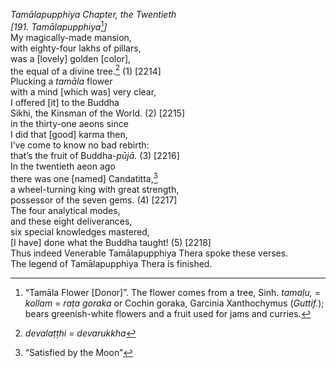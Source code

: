 *Tamālapupphiya Chapter, the Twentieth*  
*\[191. Tamālapupphiya*[^1]*\]*  
My magically-made mansion,  
with eighty-four lakhs of pillars,  
was a \[lovely\] golden \[color\],  
the equal of a divine tree.[^2] (1) \[2214\]  
Plucking a *tamāla* flower  
with a mind \[which was\] very clear,  
I offered \[it\] to the Buddha  
Sikhi, the Kinsman of the World. (2) \[2215\]  
in the thirty-one aeons since  
I did that \[good\] karma then,  
I’ve come to know no bad rebirth:  
that’s the fruit of Buddha-*pūjā.* (3) \[2216\]  
In the twentieth aeon ago  
there was one \[named\] Candatitta,[^3]  
a wheel-turning king with great strength,  
possessor of the seven gems. (4) \[2217\]  
The four analytical modes,  
and these eight deliverances,  
six special knowledges mastered,  
\[I have\] done what the Buddha taught! (5) \[2218\]  
Thus indeed Venerable Tamālapupphiya Thera spoke these verses.  
The legend of Tamālapupphiya Thera is finished.  
[^1]: “Tamāla Flower \[Donor\]”. The flower comes from a tree, Sinh.
    *tamaḷu,* = *kollam* = *raṭa goraka* or Cochin goraka, Garcinia
    Xanthochymus (*Guttif.*); bears greenish-white flowers and a fruit
    used for jams and curries.  
[^2]: *devalaṭṭhi = devarukkha*  
[^3]: “Satisfied by the Moon”
